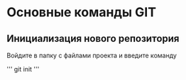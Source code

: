 # Основные команды GIT

## Инициализация нового репозитория

Войдите в папку с файлами проекта и введите команду

'''
    git init
'''

